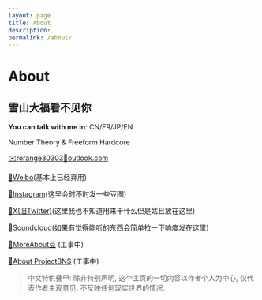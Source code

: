 ```yaml
---
layout: page
title: About
description:
permalink: /about/
---
```


# About

## 雪山大福看不见你

**You can talk with me in**: CN/FR/JP/EN

Number Theory & Freeform Hardcore


<a href="mailto:xiaorui.yin@outlook.fr">✉️r</a><a href="mailto: rorange30303@outlook.com">orange30303🌟outlook.com</a>

<a href="https://www.weibo.com/rorange30303">🔗Weibo</a>(基本上已经弃用)

<a href="https://www.instagram.com/rorange30303">🔗Instagram</a>(这里会时不时发一些豆图)

<a href="https://www.twitter.com/rorange30303">🔗X(旧Twitter)</a>(这里我也不知道用来干什么但是姑且放在这里)

<a href="https://www.soundcloud.com/rorange30303">🔗Soundcloud</a>(如果有觉得能听的东西会简单拉一下响度发在这里)


<a href="xiaoruiyin.github.io/d">🔗MoreAbout豆</a> (工事中)

<a href="xiaoruiyin.github.io/projectbns">🔗About ProjectBNS</a> (工事中)

> 中文特供叠甲: 除非特别声明, 这个主页的一切内容以作者个人为中心, 仅代表作者主观意见, 不反映任何现实世界的情况.
